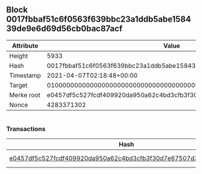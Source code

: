 ## Block 0017fbbaf51c6f0563f639bbc23a1ddb5abe158439de9e6d69d56cb0bac87acf

Attribute | Value
--- | ---
Height | 5933
Hash | 0017fbbaf51c6f0563f639bbc23a1ddb5abe158439de9e6d69d56cb0bac87acf
Timestamp | 2021-04-07T02:18:48+00:00
Target | 0100000000000000000000000000000000000000000000000000000000000000
Merke root | e0457df5c527fcdf409920da950a62c4bd3cfb3f30d7e67507d3e2b07339b1c2
Nonce | 4283371302

```

```

### Transactions

Hash | Amount
--- | ---
[e0457df5c527fcdf409920da950a62c4bd3cfb3f30d7e67507d3e2b07339b1c2](e0457df5c527fcdf409920da950a62c4bd3cfb3f30d7e67507d3e2b07339b1c2.md) | 10.00000000 SKEPTI 
